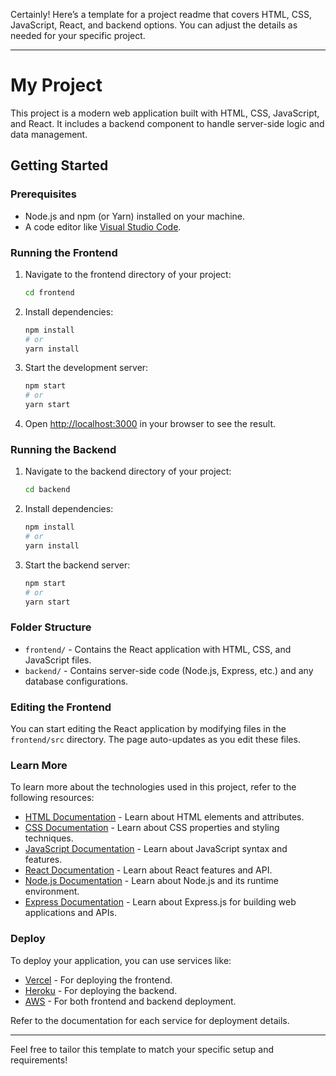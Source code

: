 Certainly! Here’s a template for a project readme that covers HTML, CSS, JavaScript, React, and backend options. You can adjust the details as needed for your specific project.

---

# My Project

This project is a modern web application built with HTML, CSS, JavaScript, and React. It includes a backend component to handle server-side logic and data management.

## Getting Started

### Prerequisites

- Node.js and npm (or Yarn) installed on your machine.
- A code editor like [Visual Studio Code](https://code.visualstudio.com/).

### Running the Frontend

1. Navigate to the frontend directory of your project:

   ```bash
   cd frontend
   ```

2. Install dependencies:

   ```bash
   npm install
   # or
   yarn install
   ```

3. Start the development server:

   ```bash
   npm start
   # or
   yarn start
   ```

4. Open [http://localhost:3000](http://localhost:3000) in your browser to see the result.

### Running the Backend

1. Navigate to the backend directory of your project:

   ```bash
   cd backend
   ```

2. Install dependencies:

   ```bash
   npm install
   # or
   yarn install
   ```

3. Start the backend server:

   ```bash
   npm start
   # or
   yarn start
   ```

### Folder Structure

- `frontend/` - Contains the React application with HTML, CSS, and JavaScript files.
- `backend/` - Contains server-side code (Node.js, Express, etc.) and any database configurations.

### Editing the Frontend

You can start editing the React application by modifying files in the `frontend/src` directory. The page auto-updates as you edit these files.

### Learn More

To learn more about the technologies used in this project, refer to the following resources:

- [HTML Documentation](https://developer.mozilla.org/en-US/docs/Web/HTML) - Learn about HTML elements and attributes.
- [CSS Documentation](https://developer.mozilla.org/en-US/docs/Web/CSS) - Learn about CSS properties and styling techniques.
- [JavaScript Documentation](https://developer.mozilla.org/en-US/docs/Web/JavaScript) - Learn about JavaScript syntax and features.
- [React Documentation](https://reactjs.org/docs/getting-started.html) - Learn about React features and API.
- [Node.js Documentation](https://nodejs.org/en/docs/) - Learn about Node.js and its runtime environment.
- [Express Documentation](https://expressjs.com/) - Learn about Express.js for building web applications and APIs.

### Deploy

To deploy your application, you can use services like:

- [Vercel](https://vercel.com) - For deploying the frontend.
- [Heroku](https://www.heroku.com/) - For deploying the backend.
- [AWS](https://aws.amazon.com/) - For both frontend and backend deployment.

Refer to the documentation for each service for deployment details.

---

Feel free to tailor this template to match your specific setup and requirements!
